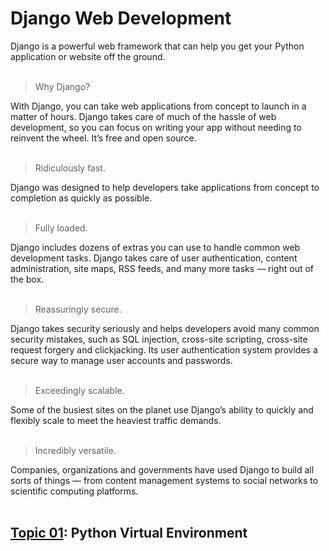 # Django Web Development
Django is a powerful web framework that can help you get your Python application or website off the ground.
<br><br>
> Why Django?

With Django, you can take web applications from concept to launch in a matter of hours. Django takes care of much of the hassle of web development, so you can focus on writing your app without needing to reinvent the wheel. It’s free and open source.
<br><br>
> Ridiculously fast.

Django was designed to help developers take applications from concept to completion as quickly as possible.
<br><br>

> Fully loaded.

Django includes dozens of extras you can use to handle common web development tasks. Django takes care of user authentication, content administration, site maps, RSS feeds, and many more tasks — right out of the box.
<br><br>

> Reassuringly secure.

Django takes security seriously and helps developers avoid many common security mistakes, such as SQL injection, cross-site scripting, cross-site request forgery and clickjacking. Its user authentication system provides a secure way to manage user accounts and passwords.
<br><br>

>Exceedingly scalable.

Some of the busiest sites on the planet use Django’s ability to quickly and flexibly scale to meet the heaviest traffic demands.
<br><br>

> Incredibly versatile.

Companies, organizations and governments have used Django to build all sorts of things — from content management systems to social networks to scientific computing platforms.
<br><br>

## [Topic 01](/T01PythonVirtualEnvironment): Python Virtual Environment
